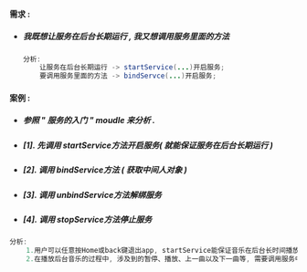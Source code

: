 #### 需求 :

* ##### 我既想让服务在后台长期运行 , 我又想调用服务里面的方法

  ```java
  分析:
      让服务在后台长期运行 -> startService(...)开启服务;
      要调用服务里面的方法 -> bindServce(...)开启服务;
  ```

#### 案例 :

* ##### 参照 " 服务的入门 " moudle 来分析 .
* ##### \[1\]. 先调用 startService方法开启服务\( 就能保证服务在后台长期运行 \)
* ##### \[2\]. 调用 bindService方法 \( 获取中间人对象 \)
* ##### \[3\]. 调用 unbindService方法解绑服务
* ##### \[4\]. 调用 stopService方法停止服务

```java
分析:
    1.用户可以任意按Home或back键退出app, startService能保证音乐在后台长时间播放
    2.在播放后台音乐的过程中, 涉及到的暂停、播放、上一曲以及下一曲等, 需要调用服务中的方法来实现, 就需要通过bindService
```



